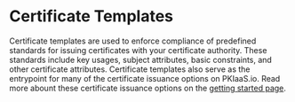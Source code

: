 # Certificate Templates

Certificate templates are used to enforce compliance of predefined standards for issuing certificates with your certificate authority. These standards include key usages, subject attributes, basic constraints, and other certificate attributes. Certificate templates also serve as the entrypoint for many of the certificate issuance options on PKIaaS.io. Read more abount these certificate issuance options on the [getting started page](../getting-started.md/#issue-a-certificate).